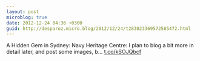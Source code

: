 ```yaml
---
layout: post
microblog: true
date: 2012-12-24 04:36 +0300
guid: http://desparoz.micro.blog/2012/12/24/t283023369572585472.html
---
```

A Hidden Gem in Sydney: Navy Heritage Centre: I plan to blog a bit more in detail later, and post some images, b... [t.co/kSOJQbcf](http://t.co/kSOJQbcf)
